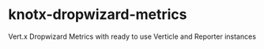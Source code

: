 # knotx-dropwizard-metrics
Vert.x Dropwizard Metrics with ready to use Verticle and Reporter instances

